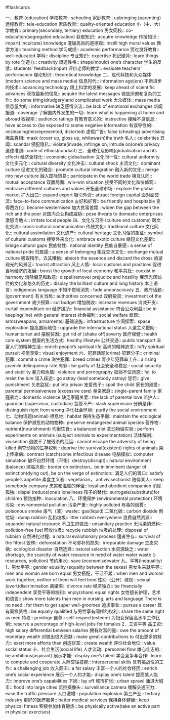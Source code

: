 #flashcards 

一、教育 (education)
学校教育:: schooling
家庭教育:: upbringing (parenting)
远程教育:: tele-education
素质教育:: quality-oriented education
小（中、大）学教育:: primary(secondary, tertiary) education
男女同校:: co-education(segregated education)
获取知识:: acquire knowledge
传授知识:: impart( inculcate) knowledge <!--SR:!2023-12-11-22-53,1,230-->
灌输高尚的道德观:: instill high moral values
教学方法:: teaching method
学习成绩:: academic performance <!--SR:!2023-12-11-22-55,1,230-->
受过良好教育:: well-educated
学科:: discipline
专业知识:: expertise
死记硬背:: learn things by rote <!--SR:!2023-12-13-10-55,2.5,250-->
创造力:: creativity
塑造性格:: shape(mould) one’s character <!--SR:!2023-12-13-10-55,2.5,250-->
学生的反馈:: students’ feedback(input)
评价老师的教学:: evaluate teachers’ performance
理论知识:: theoretical knowledge
二、现代科技和大众媒体(modern science and mass media)
信息时代:: information age(era)
不断进步的技术:: advancing technology
跟上科学的发展:: keep ahead of scientific advances
获取最新的信息:: acquire the latest messages
做些厌倦和复杂的工作:: do some tiring(drudgery)and complicated work
大众媒体:: mass media
信息量大的:: informative
缺乏感情交流:: be lack of emotional exchanges
新闻报道:: coverage
了解国内外发生的一切:: learn what is happening at home and abroad
收视率:: audience ratings
有教育意义的:: instructive
接触不良信息:: have access to (be exposed to )some negative information
有误导性的:: misleading(misrepresented, distorted)
虚假广告:: false (cheating) advertising
掩盖真相:: mask (cover up, gloss up, whitewash)the truth
名人:: celebrities
丑闻:: scandal
侵犯隐私:: violate(invade, infringe on, intrude on)one’s privacy
道德准则:: code of ethics(conduct)
三、全球化及影响(globalisation and its effect)
经济全球化:: economic globalisation <!--SR:!2023-12-11-22-54,1,230-->
文化同一性:: cultural uniformity
文化多元化:: cultural diversity
文化冲击:: cultural shock
主流文化:: dominant culture
促进文化的融合:: promote cultural integration
融入新的文化:: merge into new culture
融入国际贸易:: participate in the world trade
相互认同:: mutual acceptance <!--SR:!2023-12-11-22-53,1,230-->
双赢局面:: win-win situation
接受不同的文化和价值观:: embrace different cultures and values
开拓全球市场:: explore the global market
扩大出口:: expand export
吸引外资:: attract foreign capital
面对面交流:: face-to-face communication
友好和好客:: be friendly and hospitable
变得西方化:: become westernised
加大贫富差距:: widen the gap between the rich and the poor
对国内企业构成威胁:: pose threats to domestic enterprises
激怒当地人:: irritate local people
四、文化与习俗 (culture and customs)
跨文化交流:: cross-cultural communication
传统文化:: traditional culture
文化同化:: cultural assimilation
文化遗产:: cultural heritage
文化习俗的象征:: symbol of cultural customs
接受外来文化:: embrace exotic culture
缩短文化差距:: bridge cultural gaps
民族特性:: national identity
民族自豪感:: a sense of national pride
归属感:: a sense of belonging
相互交流文化:: exchange mutual culture
吸取精华，去其糟粕:: absorb the essence and discard the dross
旅游观光的风景区:: tourist attraction
风土人情:: local customs and practices
促进当地经济的发展:: boost the growth of local economy
和平共处:: coexist in harmony
消除偏见和敌意:: dispel(remove) prejudice and hostility
展示光辉灿烂的文化和悠久的历史:: display the brilliant culture and long history
本土语言:: indigenous language
不知不觉地消失:: fade unconsciously
五．政府话题:: (government) <!--SR:!2023-12-11-22-54,1,230-->
有关当局:: authorities concerned
政府投资:: investment of the government
减少预算:: cut budget
增加税收:: increase revenues
消减开支:: curtail expenditure on
经济援助:: financial assistance
符合公众利益:: be in keeping(line) with general interest
社会福利:: social welfare
武器:: arms(weapons, armaments)
基础设施:: infrastructure
空间探索:: space exploration
提高国际地位:: upgrade the international status <!--SR:!2023-12-13-10-51,2.5,250-->
人道主义援助:: humanitarian aid
摆脱贫困:: get rid of (shake off)poverty <!--SR:!2023-12-11-22-51,1,230-->
医疗保健:: health care system <!--SR:!2023-12-13-10-55,2.5,250-->
健康的生活方式:: healthy lifestyle
公共交通:: public transport
丰富人们的精神生活:: enrich people’s spiritual life
高尚的精神追求:: lofty spiritual pursuit <!--SR:!2023-12-11-22-54,1,230-->
视觉享受:: visual enjoyment <!--SR:!2023-12-11-22-54,1,230-->
六、犯罪话题(crime)
犯罪分子:: criminal
犯罪:: commit a crime
滋生犯罪:: breed crimes
青少年犯罪率上升:: a rising juvenile delinquency rate
有罪:: be guilty of
社会安全和稳定:: social security and stability
暴力和色情:: violence and pornography
抵挡不住诱惑:: fail to resist the lure
误入歧途:: go astray (lead somebody astray)
惩罚:: give punishment
关进监狱:: put into prison
宠爱孩子:: spoil the child
家长的溺爱:: parental permissiveness (excessive care)
单亲家庭:: single-parent family
家庭暴力:: domestic violence
缺乏家庭关爱:: the lack of parental love
监护人:: guardian (supervisor, custodian)
监管不严:: slack supervision
分辨是非:: distinguish right from wrong
净化社会环境:: purify the social environment
七、动物话题(animal)
栖息地:: habitat
保持生态平衡:: maintain the ecological balance
保护濒危的动物物种:: preserve endangered animal species
营养物:: nutrient(nourishment)
均衡饮食:: a balanced diet
拿动物做实验:: perform experiments on animals (subject animals to experimentation)
活体解剖:: vivisection
逃脱不了被残杀的厄运:: cannot escape the adversity of being killed
剥夺动物的生存权利:: deprive the survival(existent) rights of animals <!--SR:!2023-12-11-22-52,1,230-->
染上传染病:: contract (catch)some infectious disease
电脑模拟:: computer simulation
破坏自然环境（平衡）destroy(disrupt):: natural environment (balance)
濒临灭绝:: border on extinction，be in imminent danger of extinction(dying out), be on the verge of
extinction::
满足人们的胃口:: satisfy people’s appetite
素食主义者:: vegetarian， antivivisectionist
陪伴某人:: keep somebody company
忠实和温顺的伴侣:: loyal and obedient companion
消除孤独:: dispel (reduce)one’s loneliness <!--SR:!2023-12-11-22-53,1,230-->
孩子的替代:: surrogate(substitute)for children
预防接种:: inoculation
八、环境保护 (environmental protection)
环境污染:: environmental pollution
污染严重:: highly polluted
有毒的烟雾:: poisonous smoke
废气（液）waste:: gas(liquid)
二氧化碳:: carbon dioxide <!--SR:!2023-12-13-10-55,2.5,250-->
倒垃圾:: dump rubbish <!--SR:!2023-12-13-10-56,2.5,250-->
乱扔垃圾:: litter rubbish everywhere
浪费自然资源:: squander natural resource
不卫生的做法:: unsanitary practice
无污染的燃料:: pollution-free fuel
回收垃圾:: recycle rubbish
垃圾的处理:: disposal of rubbish <!--SR:!2023-12-13-10-55,2.5,250-->
自然进化过程:: a natural evolutionary process
适者生存:: survival of the fittest
毁林:: deforestation
不可弥补的损失:: irreparable damage
生态灾祸:: ecological disaster
自然选择:: natural selection
水资源缺乏:: water shortage, the scarcity of water resource in need of water water waste
(:: resources, pollution)
节约用水:: save (economise)water
九、平等(inequality)
1．男女平等:: gender equality (equality between the sexes)
男女生来就平等:: men and woman are born equal <!--SR:!2023-12-13-10-56,2.5,250-->
男女搭配，干活不累:: when men and woman work together, neither of them will feel tired
性别（公开）歧视:: sexual (overt)discrimination <!--SR:!2023-12-13-10-55,2.5,250-->
离婚率:: divorce rate
经济独立:: be financially independent
享受平等的权利:: enjoy(share) equal rights
女性擅长护理，艺术和语言:: show more talents than men in nursing, arts and language There is no <!--SR:!2023-12-13-10-54,2.5,250-->
need:: for them to get super well-groomed
追求事业:: pursue a career
具有同样资格:: be equally qualified
与男性享有同样的权利:: share the same right as men
特权:: privilege
自尊:: self-respect(esteem)
为妇女保留高水平工作比例:: reserve a percentage of high-level jobs for females
2．工资平等
高工资:: high salary differential between salaries
拥有财富的量:: owe the amount of monetary wealth
对做出很大贡献:: make great contributions to <!--SR:!2023-12-13-10-52,2.5,250-->
付出更多的努力:: exert more efforts than
创造财富:: create wealth
评价社会地位:: value social status
十、社会生活(social life)
人才流动:: personnel flow <!--SR:!2023-12-13-10-56,2.5,250-->
雄心壮志的:: be ambitious(aspirant)
展示才能:: display one’s talent
学会竞争与合作:: learn to compete and cooperate
人际交往技能:: interpersonal skills
具有挑战性的工作:: a challenging job <!--SR:!2023-12-13-10-51,2.5,250-->
收入颇丰:: a fat salary <!--SR:!2023-12-13-10-55,2.5,250-->
丰富一个人的社会经历:: enrich one’s social experience <!--SR:!2023-12-13-10-54,2.5,250-->
展示一个人的才能:: display one’s talent
提高某人能力:: improve one’s capabilities
下岗:: lay off
城市扩张:: urban sprawl <!--SR:!2023-12-11-22-53,1,230-->
涌进大城市:: flood into large cities
监控摄像头:: surveillance camera
缓解交通压力:: ease the traffic pressure
人口激增:: population explosion
第三产业:: tertiary industry
更好的医疗服务:: better medical services
保持身体健康:: keep physical fitness
积极参加体育锻炼:: be physically active(take an active part in physical exercises)